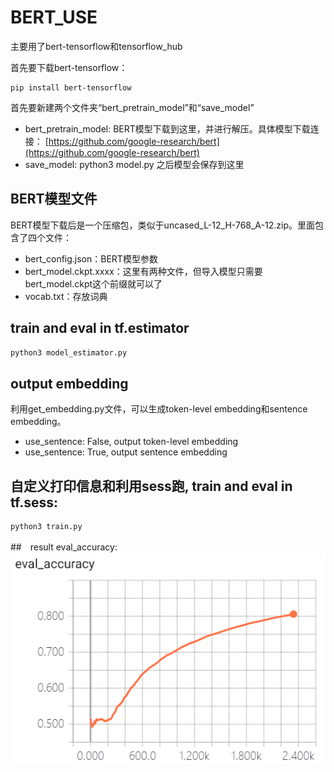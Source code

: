 # BERT_USE
主要用了bert-tensorflow和tensorflow_hub

首先要下载bert-tensorflow：
```
pip install bert-tensorflow
```

首先要新建两个文件夹“bert_pretrain_model”和“save_model”
- bert_pretrain_model: BERT模型下载到这里，并进行解压。具体模型下载连接：
[https://github.com/google-research/bert](https://github.com/google-research/bert)
- save_model: python3 model.py 之后模型会保存到这里

## BERT模型文件
BERT模型下载后是一个压缩包，类似于uncased_L-12_H-768_A-12.zip。里面包含了四个文件：
- bert_config.json：BERT模型参数
- bert_model.ckpt.xxxx：这里有两种文件，但导入模型只需要bert_model.ckpt这个前缀就可以了
- vocab.txt：存放词典

## train and eval in tf.estimator
```python
python3 model_estimator.py
```

## output embedding
利用get_embedding.py文件，可以生成token-level embedding和sentence embedding。
- use_sentence: False, output token-level embedding
- use_sentence: True, output sentence embedding

## 自定义打印信息和利用sess跑, train and eval in tf.sess:
```python
python3 train.py
```

##　result
eval_accuracy:
![eval_accuracy](./figure/eval_accuracy.png)

